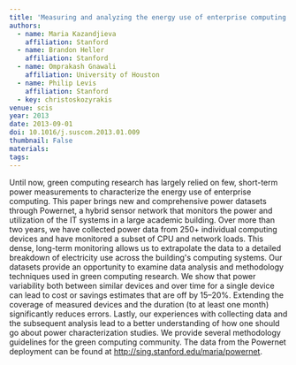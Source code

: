 ```yaml
---
title: 'Measuring and analyzing the energy use of enterprise computing systems'
authors:
  - name: Maria Kazandjieva
    affiliation: Stanford
  - name: Brandon Heller
    affiliation: Stanford
  - name: Omprakash Gnawali
    affiliation: University of Houston
  - name: Philip Levis
    affiliation: Stanford
  - key: christoskozyrakis
venue: scis
year: 2013
date: 2013-09-01
doi: 10.1016/j.suscom.2013.01.009
thumbnail: False
materials:
tags:
---
```

Until now, green computing research has largely relied on few, short-term power measurements to characterize the energy use of enterprise computing. This paper brings new and comprehensive power datasets through Powernet, a hybrid sensor network that monitors the power and utilization of the IT systems in a large academic building. Over more than two years, we have collected power data from 250+ individual computing devices and have monitored a subset of CPU and network loads. This dense, long-term monitoring allows us to extrapolate the data to a detailed breakdown of electricity use across the building's computing systems.
Our datasets provide an opportunity to examine data analysis and methodology techniques used in green computing research. We show that power variability both between similar devices and over time for a single device can lead to cost or savings estimates that are off by 15–20%. Extending the coverage of measured devices and the duration (to at least one month) significantly reduces errors. Lastly, our experiences with collecting data and the subsequent analysis lead to a better understanding of how one should go about power characterization studies. We provide several methodology guidelines for the green computing community. The data from the Powernet deployment can be found at http://sing.stanford.edu/maria/powernet.
